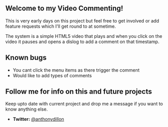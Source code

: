 Welcome to my Video Commenting!
-------------------
This is very early days on this project but feel free to get involved or add feature requests which I'll get round to at sometime.

The system is a simple HTML5 video that plays and when you click on the video it pauses and opens a dislog to add a comment on that timestamp.

Known bugs
-------------------
* You cant click the menu items as there trigger the comment
* Would like to add types of comments

Follow me for info on this and future projects
-------------------
Keep upto date with current project and drop me a message if you want to know anything else.
* **Twitter:** [@anthonydillon](http://twitter.com/#!/anthonydillon)